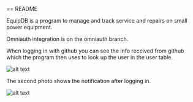 == README

EquipDB is a program to manage and track service and repairs on small power equipment.

Omniauth integration is on the omniauth branch.

When logging in with github you can see the info received from github which the program then
uses to look up the user in the user table.

![alt text](https://github.com/Beartech/EquipDB/tree/omniauth/cmd_line.png "command line")

The second photo shows the notification after logging in.

![alt text](https://github.com/Beartech/EquipDB/tree/omniauth/github_login.png "notify")
